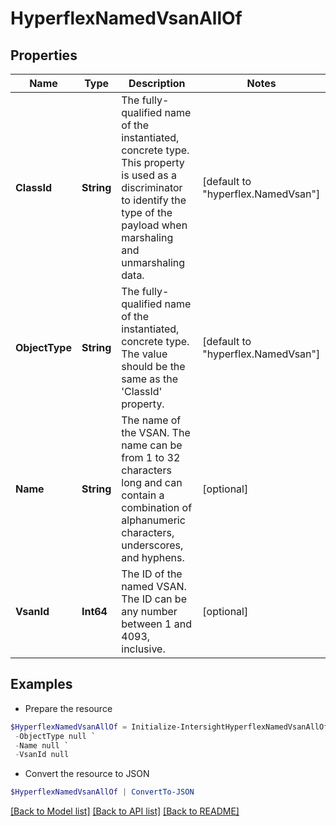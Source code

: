 # HyperflexNamedVsanAllOf
## Properties

Name | Type | Description | Notes
------------ | ------------- | ------------- | -------------
**ClassId** | **String** | The fully-qualified name of the instantiated, concrete type. This property is used as a discriminator to identify the type of the payload when marshaling and unmarshaling data. | [default to "hyperflex.NamedVsan"]
**ObjectType** | **String** | The fully-qualified name of the instantiated, concrete type. The value should be the same as the &#39;ClassId&#39; property. | [default to "hyperflex.NamedVsan"]
**Name** | **String** | The name of the VSAN. The name can be from 1 to 32 characters long and can contain a combination of alphanumeric characters, underscores, and hyphens. | [optional] 
**VsanId** | **Int64** | The ID of the named VSAN. The ID can be any number between 1 and 4093, inclusive. | [optional] 

## Examples

- Prepare the resource
```powershell
$HyperflexNamedVsanAllOf = Initialize-IntersightHyperflexNamedVsanAllOf  -ClassId null `
 -ObjectType null `
 -Name null `
 -VsanId null
```

- Convert the resource to JSON
```powershell
$HyperflexNamedVsanAllOf | ConvertTo-JSON
```

[[Back to Model list]](../README.md#documentation-for-models) [[Back to API list]](../README.md#documentation-for-api-endpoints) [[Back to README]](../README.md)


